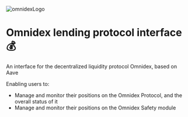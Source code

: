 
![omnidexLogo](https://user-images.githubusercontent.com/5913758/161757844-1185ee28-a5c1-4432-9215-fbeff09c29d7.jpg)

# Omnidex lending protocol interface 💰

An interface for the decentralized liquidity protocol Omnidex, based on Aave

Enabling users to:

- Manage and monitor their positions on the Omnidex Protocol, and the overall status of it
- Manage and monitor their positions on the Omnidex Safety module

